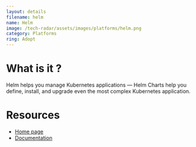 ```yaml
---
layout: details
filename: helm 
name: Helm
image: /tech-radar/assets/images/platforms/helm.png
category: Platforms
ring: Adopt
---
```


# What is it ?
Helm helps you manage Kubernetes applications — Helm Charts help you define, install, and upgrade even the most complex Kubernetes application.



# Resources
- [Home page](https://helm.sh/)
- [Documentation](https://helm.sh/docs/)

